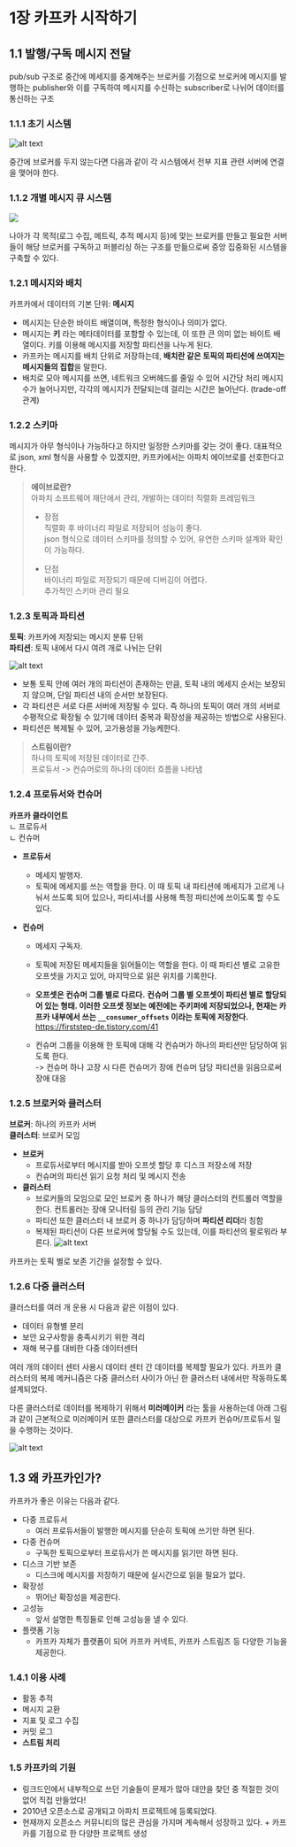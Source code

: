 # 1장 카프카 시작하기

## 1.1 발행/구독 메시지 전달
pub/sub 구조로 중간에 메세지를 중계해주는 브로커를 기점으로 브로커에 메시지를 발행하는 publisher와 이를 구독하여 메시지를 수신하는 subscriber로 나뉘어 데이터를 통신하는 구조

### 1.1.1 초기 시스템
![alt text](image.png)

중간에 브로커를 두지 않는다면 다음과 같이 각 시스템에서 전부 지표 관련 서버에 연결을 맺어야 한다.

### 1.1.2 개별 메시지 큐 시스템
![](image-1.png)

나아가 각 목적(로그 수집, 메트릭, 추적 메시지 등)에 맞는 브로커를 만들고 필요한 서버들이 해당 브로커를 구독하고 퍼블리싱 하는 구조를 만듦으로써 중앙 집중화된 시스템을 구축할 수 있다.

### 1.2.1 메시지와 배치
카프카에서 데이터의 기본 단위: **메시지**
- 메시지는 단순한 바이트 배열이며, 특정한 형식이나 의미가 없다.
- 메시지는 **키** 라는 메타데이터를 포함할 수 있는데, 이 또한 큰 의미 없는 바이트 배열이다. 키를 이용해 메시지를 저장할 파티션을 나누게 된다.
- 카프카는 메시지를 배치 단위로 저장하는데, **배치란 같은 토픽의 파티션에 쓰여지는 메시지들의 집합**을 말한다.
- 배치로 모아 메시지를 쓰면, 네트워크 오버헤드를 줄일 수 있어 시간당 처리 메시지 수가 늘어나지만, 각각의 메시지가 전달되는데 걸리는 시간은 늘어난다. (trade-off 관계)

### 1.2.2 스키마
메시지가 아무 형식이나 가능하다고 하지만 일정한 스키마를 갖는 것이 좋다. 대표적으로 json, xml 형식을 사용할 수 있겠지만, 카프카에서는 아파치 에이브로를 선호한다고 한다.

> **에이브로란?**  
> 아파치 소프트웨어 재단에서 관리, 개발하는 데이터 직렬화 프레임워크
>- 장점  
> 직렬화 후 바이너리 파일로 저장되어 성능이 좋다.  
> json 형식으로 데이터 스키마를 정의할 수 있어, 유연한 스키마 설계와 확인이 가능하다.  
> 
> - 단점  
> 바이너리 파일로 저장되기 때문에 디버깅이 어렵다.  
> 추가적인 스키마 관리 필요

### 1.2.3 토픽과 파티션
**토픽**: 카프카에 저장되는 메시지 분류 단위  
**파티션**: 토픽 내에서 다시 여려 개로 나뉘는 단위

![alt text](image-2.png)
- 보통 토픽 안에 여러 개의 파티션이 존재하는 만큼, 토픽 내의 메세지 순서는 보장되지 않으며, 단일 파티션 내의 순서만 보장된다.
- 각 파티션은 서로 다른 서버에 저장될 수 있다. 즉 하나의 토픽이 여러 개의 서버로 수평적으로 확장될 수 있기에 데이터 중복과 확장성을 제공하는 방법으로 사용된다.
- 파티션은 복제될 수 있어, 고가용성을 가능케한다.

> **스트림이란?**  
> 하나의 토픽에 저장된 데이터로 간주.  
> 프로듀서 -> 컨슈머로의 하나의 데이터 흐름을 나타냄

### 1.2.4 프로듀서와 컨슈머
**카프카 클라이언트**  
ㄴ 프로듀서  
ㄴ 컨슈머

- **프로듀서**
  - 메세지 발행자. 
  - 토픽에 메세지를 쓰는 역할을 한다. 이 때 토픽 내 파티션에 메세지가 고르게 나눠서 쓰도록 되어 있으나, 파티셔너를 사용해 특정 파티션에 쓰이도록 할 수도 있다.
  
- **컨슈머**
  - 메세지 구독자.

  - 토픽에 저장된 메세지들을 읽어들이는 역할을 한다. 이 때 파티션 별로 고유한 오프셋을 가지고 있어, 마지막으로 읽은 위치를 기록한다.
  - **오프셋은 컨슈머 그룹 별로 다르다.** **컨슈머 그룹 별 오프셋이 파티션 별로 할당되어 있는 형태.
  이러한 오프셋 정보는 예전에는 주키퍼에 저장되었으나, 현재는 카프카 내부에서 쓰는 `__consumer_offsets` 이라는 토픽에 저장한다.**  
  https://firststep-de.tistory.com/41
  - 컨슈머 그룹을 이용해 한 토픽에 대해 각 컨슈머가 하나의 파티션만 담당하여 읽도록 한다.  
  -> 컨슈머 하나 고장 시 다른 컨슈머가 장애 컨슈머 담당 파티션을 읽음으로써 장애 대응

### 1.2.5 브로커와 클러스터
**브로커**: 하나의 카프카 서버  
**클러스터**: 브로커 모임

- **브로커**
  - 프로듀서로부터 메시지를 받아 오프셋 할당 후 디스크 저장소에 저장
  - 컨슈머의 파티션 읽기 요청 처리 및 메시지 전송
- **클러스터**
  - 브로커들의 모임으로 모인 브로커 중 하나가 해당 클러스터의 컨트롤러 역할을 한다. 컨트롤러는 장애 모니터링 등의 관리 기능 담당
  - 파티션 또한 클러스터 내 브로커 중 하나가 담당하며 **파티션 리더**라 칭함 
  - 복제된 파티션이 다른 브로커에 할당될 수도 있는데, 이를 파티션의 팔로워라 부른다.
  ![alt text](image-3.png)

카프카는 토픽 별로 보존 기간을 설정할 수 있다.  

### 1.2.6 다중 클러스터
클러스터를 여러 개 운용 시 다음과 같은 이점이 있다.
- 데이터 유형별 분리
- 보안 요구사항을 충족시키기 위한 격리
- 재해 복구를 대비한 다중 데이터센터

여러 개의 데이터 센터 사용시 데이터 센터 간 데이터를 복제할 필요가 있다. 카프카 클러스터의 복제 메커니즘은 다중 클러스터 사이가 아닌 한 클러스터 내에서만 작동하도록 설계되었다.

다른 클러스터로 데이터를 복제하기 위해서 **미러메이커** 라는 툴을 사용하는데 아래 그림과 같이 근본적으로 미러메이커 또한 클러스터를 대상으로 카프카 컨슈머/프로듀서 일을 수행하는 것이다.

![alt text](image-4.png)

## 1.3 왜 카프카인가?
카프카가 좋은 이유는 다음과 같다.
- 다중 프로듀서
  - 여러 프로듀서들이 발행한 메시지를 단순히 토픽에 쓰기만 하면 된다. 
- 다중 컨슈머
  - 구독한 토픽으로부터 프로듀서가 쓴 메시지를 읽기만 하면 된다.
- 디스크 기반 보존
  - 디스크에 메시지를 저장하기 때문에 실시간으로 읽을 필요가 없다.
- 확장성
  - 뛰어난 확장성을 제공한다.
- 고성능
  - 앞서 설명한 특징들로 인해 고성능을 낼 수 있다.
- 플랫폼 기능
  - 카프카 자체가 플랫폼이 되어 카프카 커넥트, 카프카 스트림즈 등 다양한 기능을 제공한다.

### 1.4.1 이용 사례
- 활동 추적
- 메시지 교환
- 지표 및 로그 수집
- 커밋 로그
- **스트림 처리**

### 1.5 카프카의 기원
- 링크드인에서 내부적으로 쓰던 기술들이 문제가 많아 대안을 찾던 중 적절한 것이 없어 직접 만들었다!
- 2010년 오픈소스로 공개되고 아파치 프로젝트에 등록되었다.
- 현재까지 오픈소스 커뮤니티의 많은 관심을 가지며 계속해서 성장하고 있다. + 카프카를 기점으로 한 다양한 프로젝트 생성
